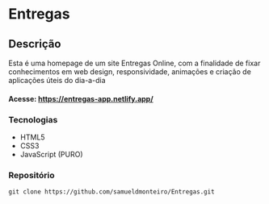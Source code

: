 # Entregas

## Descrição

Esta é uma homepage de um site Entregas Online, com a finalidade de fixar conhecimentos em web design, responsividade, animações e criação de aplicações úteis do dia-a-dia

#### Acesse: https://entregas-app.netlify.app/
### Tecnologias

* HTML5
* CSS3
* JavaScript (PURO)


### Repositório

```
git clone https://github.com/samueldmonteiro/Entregas.git
```
